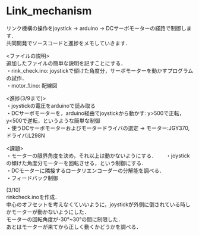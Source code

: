 # Link_mechanism  
リンク機構の操作をjoystick → arduino → DCサーボモーターの経路で制御します．  
共同開発でソースコードと進捗をメモしていきます．　　

<ファイルの説明>  
追加したファイルの簡単な説明を記すことにする．  
・rink_check.ino: joystickで傾けた角度分，サーボモーターを動かすプログラムの試作．  
・motor_1.ino: 配線図  

<進捗(3/9まで)>  
・joystickの電圧をarduinoで読み取る  
・DCサーボモーターを，arduino経由でjoystickから動かす: y>500で正転，y<500で逆転，というような簡単な制御  
・使うDCサーボモーターおよびモータードライバの選定 → モーター:JGY370, ドライバ:L298N  

<課題>  
・モーターの限界角度を決め，それ以上は動かないようにする．　　
・joystickの傾けた角度分モーターを回転させる，という制御にする．  
・DCモーターに隣接するロータリエンコーダーの分解能を調べる．  
・フィードバック制御  

(3/10)  
rinkcheck.inoを作成．  
中心のオフセットを考えなくていいように，joystickが外側に倒されている時しかモーターが動かないようにした．  
モーターの回転角度が-30°~30°の間に制限した．  
あとはモーターが来てから正しく動くかどうかを調べる．
